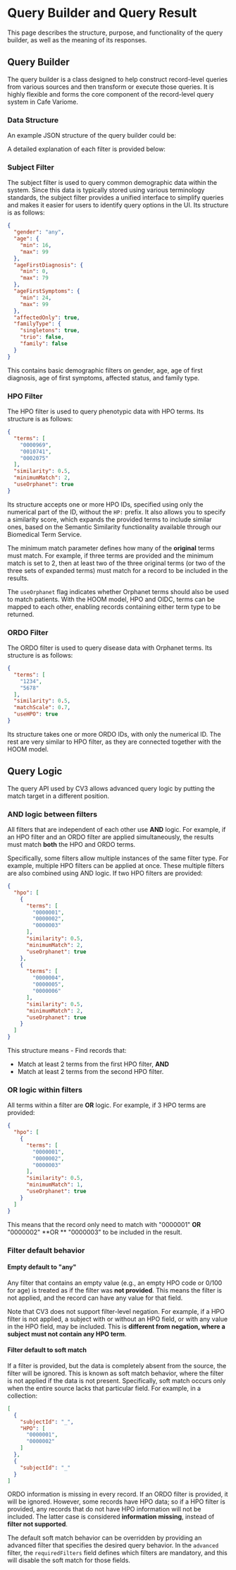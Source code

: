 # Query Builder and Query Result

<primary-label ref="backend"/>

This page describes the structure, purpose, and functionality of the query builder, as well as the meaning of its responses.

## Query Builder

The query builder is a class designed to help construct record-level queries from various sources and then transform or execute those queries. It is highly flexible and forms the core component of the record-level query system in Cafe Variome.

### Data Structure

An example JSON structure of the query builder could be:

<code-block src="json/RecordQueryBuilder.maximum.json" collapsed-title="RecordQueryBuilder.maximum.json" collapsible="true" lang="json" />

A detailed explanation of each filter is provided below:

### Subject Filter

The subject filter is used to query common demographic data within the system. Since this data is typically stored using various terminology standards, the subject filter provides a unified interface to simplify queries and makes it easier for users to identify query options in the UI. Its structure is as follows:

```json
{
  "gender": "any",
  "age": {
    "min": 16,
    "max": 99
  },
  "ageFirstDiagnosis": {
    "min": 0,
    "max": 79
  },
  "ageFirstSymptoms": {
    "min": 24,
    "max": 99
  },
  "affectedOnly": true,
  "familyType": {
    "singletons": true,
    "trio": false,
    "family": false
  }
}
```

This contains basic demographic filters on gender, age, age of first diagnosis, age of first symptoms, affected status, and family type.

### HPO Filter

The <tooltip term="HPO">HPO</tooltip> filter is used to query phenotypic data with <tooltip term="HPO">HPO</tooltip> terms. Its structure is as follows:

```json
{
  "terms": [
    "0000969",
    "0010741",
    "0002075"
  ],
  "similarity": 0.5,
  "minimumMatch": 2,
  "useOrphanet": true
}
```

Its structure accepts one or more <tooltip term="HPO">HPO</tooltip> IDs, specified using only the numerical part of the ID, without the `HP:` prefix. It also allows you to specify a similarity score, which expands the provided terms to include similar ones, based on the Semantic Similarity functionality available through our Biomedical Term Service.

The minimum match parameter defines how many of the **original** terms must match. For example, if three terms are provided and the minimum match is set to 2, then at least two of the three original terms (or two of the three sets of expanded terms) must match for a record to be included in the results.

The `useOrphanet` flag indicates whether Orphanet terms should also be used to match patients. With the <tooltip term="HOOM model">HOOM model</tooltip>, <tooltip term="HPO">HPO</tooltip> and <tooltip term="OIDC">OIDC</tooltip>, terms can be mapped to each other, enabling records containing either term type to be returned.

### ORDO Filter

The <tooltip term="ORDO">ORDO</tooltip> filter is used to query disease data with Orphanet terms. Its structure is as follows:

```json
{
  "terms": [
    "1234",
    "5678"
  ],
  "similarity": 0.5,
  "matchScale": 0.7,
  "useHPO": true
}
```

Its structure takes one or more <tooltip term="ORDO">ORDO</tooltip> IDs, with only the numerical ID. The rest are very similar to <tooltip term="HPO">HPO</tooltip> filter, as they are connected together with the <tooltip term="HOOM model">HOOM model</tooltip>.

## Query Logic

The query API used by CV3 allows advanced query logic by putting the match target in a different position.

### AND logic between filters

All filters that are independent of each other use **AND** logic. For example, if an HPO filter and an <tooltip term="ORDO">ORDO</tooltip> filter are applied simultaneously, the results must match **both** the <tooltip term="HPO">HPO</tooltip> and <tooltip term="ORDO">ORDO</tooltip> terms.

Specifically, some filters allow multiple instances of the same filter type. For example, multiple <tooltip term="HPO">HPO</tooltip> filters can be applied at once. These multiple filters are also combined using AND logic. If two <tooltip term="HPO">HPO</tooltip> filters are provided:

```json
{
  "hpo": [
    {
      "terms": [
        "0000001",
        "0000002",
        "0000003"
      ],
      "similarity": 0.5,
      "minimumMatch": 2,
      "useOrphanet": true
    },
    {
      "terms": [
        "0000004",
        "0000005",
        "0000006"
      ],
      "similarity": 0.5,
      "minimumMatch": 2,
      "useOrphanet": true
    }
  ]
}
```

This structure means - Find records that:

- Match at least 2 terms from the first <tooltip term="HPO">HPO</tooltip> filter, **AND**
- Match at least 2 terms from the second <tooltip term="HPO">HPO</tooltip> filter.

### OR logic within filters

All terms within a filter are **OR** logic. For example, if 3 <tooltip term="HPO">HPO</tooltip> terms are provided:

```json
{
  "hpo": [
    {
      "terms": [
        "0000001",
        "0000002",
        "0000003"
      ],
      "similarity": 0.5,
      "minimumMatch": 1,
      "useOrphanet": true
    }
  ]
}
```

This means that the record only need to match with "0000001" **OR** "0000002" **OR
** "0000003" to be included in the result.

### Filter default behavior

#### Empty default to "any"

Any filter that contains an empty value (e.g., an empty <tooltip term="HPO">HPO</tooltip> code or 0/100 for age) is treated as if the filter was **not provided**. This means the filter is not applied, and the record can have any value for that field.

Note that CV3 does not support filter-level negation. For example, if a <tooltip term="HPO">HPO</tooltip> filter is not applied, a subject with or without an HPO field, or with any value in the <tooltip term="HPO">HPO</tooltip> field, may be included. This is **different from negation, where a subject must not contain any HPO term**.

#### Filter default to soft match

If a filter is provided, but the data is completely absent from the source, the filter will be ignored. This is known as soft match behavior, where the filter is not applied if the data is not present. Specifically, soft match occurs only when the entire source lacks that particular field. For example, in a collection:

```json
[
  {
    "subjectId": "_",
    "HPO": [
      "0000001",
      "0000002"
    ]
  },
  {
    "subjectId": "_"
  }
]
```

<tooltip term="ORDO">ORDO</tooltip> information is missing in every record. If an <tooltip term="ORDO">ORDO</tooltip> filter is provided, it will be ignored. However, some records have <tooltip term="HPO">HPO</tooltip> data; so if a <tooltip term="HPO">HPO</tooltip> filter is provided, any records that do not have <tooltip term="HPO">HPO</tooltip> information will not be included. The latter case is considered
**information missing**, instead of **filter not supported**.

The default soft match behavior can be overridden by providing an advanced filter that specifies the desired query behavior. In the `advanced` filter, the `requiredFilters` field defines which filters are mandatory, and this will disable the soft match for those fields.